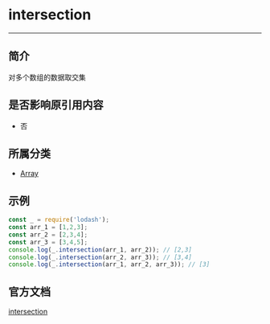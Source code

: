 # intersection

---

## 简介

对多个数组的数据取交集

## 是否影响原引用内容

- 否

## 所属分类

- [Array](/repository/Libraries/Lodash/Array.md#array相关函数)

## 示例

```javascript
const _ = require('lodash');
const arr_1 = [1,2,3];
const arr_2 = [2,3,4];
const arr_3 = [3,4,5];
console.log(_.intersection(arr_1, arr_2)); // [2,3]
console.log(_.intersection(arr_2, arr_3)); // [3,4]
console.log(_.intersection(arr_1, arr_2, arr_3)); // [3]
```

## 官方文档

[intersection](https://lodash.com/docs/4.17.15#intersection)